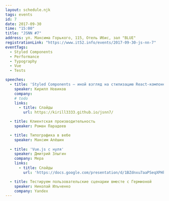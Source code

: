 ```yaml
---
layout: schedule.njk
tags: events
id: 7
date: 2017-09-30
time: "15:00"
title: "JSNN #7"
address: ул. Максима Горького, 115, Отель Ибис, зал "BLUE"
registrationLink: "https://www.it52.info/events/2017-09-30-js-nn-7"
eventTags:
  - Styled Components
  - Performance
  - Typography
  - Vue
  - Tests

speeches:
  - title: 'Styled Components — иной взгляд на стилизацию React-компонентов'
    speaker: Кирилл Новиков
    company: 
    # todo
    links:
      - title: Слайды
        url: https://kirill3333.github.io/jsnn7/

  - title: Клиентская производительность
    speaker: Роман Парадеев

  - title: Типографика в вебе
    speaker: Максим Алёшин
  
  - title: 'Vue.js с нуля'
    speaker: Дмитрий Злыгин
    company: Мера
    links:
      - title: Слайды
        url: 'https://docs.google.com/presentation/d/1BZdnxu7aaPSeqXPHkTHGan_Keu2SUywyrnlEmzl7OQU/edit?usp=sharing'

  - title: Тестируем пользовательские сценарии вместе с Гермионой
    speaker: Николай Ильченко
    company: Yandex
---
```


<!-- Привет, друзья!

Настало время встретиться вновь и поговорить про самое важное и интересное. :)


----
Зал другой и места много, но не такой большой как "RED", поэтому
### [обязательная регистрация](https://events.yandex.ru/events/yagosti/30-september-2017/).
----

Есть идеи или предложения? Хочешь что-то рассказать?
Пишите мне в [telegram](https://t.me/r3nya) или [почту](mailto:hello-jsnn@pm.me).

Приходите, будет интересно! -->
